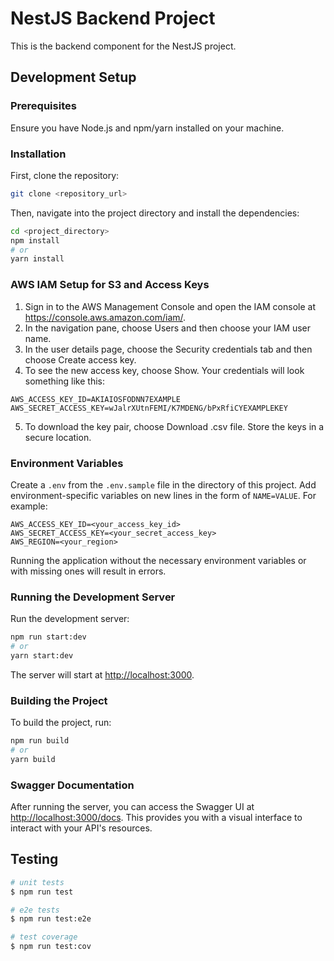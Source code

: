 # NestJS Backend Project

This is the backend component for the NestJS project.

## Development Setup

### Prerequisites

Ensure you have Node.js and npm/yarn installed on your machine.

### Installation

First, clone the repository:

```bash
git clone <repository_url>
```

Then, navigate into the project directory and install the dependencies:

```bash
cd <project_directory>
npm install
# or
yarn install
```

### AWS IAM Setup for S3 and Access Keys

1. Sign in to the AWS Management Console and open the IAM console at https://console.aws.amazon.com/iam/.
2. In the navigation pane, choose Users and then choose your IAM user name.
3. In the user details page, choose the Security credentials tab and then choose Create access key.
4. To see the new access key, choose Show. Your credentials will look something like this:

```env
AWS_ACCESS_KEY_ID=AKIAIOSFODNN7EXAMPLE
AWS_SECRET_ACCESS_KEY=wJalrXUtnFEMI/K7MDENG/bPxRfiCYEXAMPLEKEY
```

5. To download the key pair, choose Download .csv file. Store the keys in a secure location.

### Environment Variables

Create a `.env` from the `.env.sample` file in the directory of this project. Add environment-specific variables on new lines in the form of `NAME=VALUE`. For example:

```env
AWS_ACCESS_KEY_ID=<your_access_key_id>
AWS_SECRET_ACCESS_KEY=<your_secret_access_key>
AWS_REGION=<your_region>
```

Running the application without the necessary environment variables or with missing ones will result in errors.

### Running the Development Server

Run the development server:

```bash
npm run start:dev
# or
yarn start:dev
```

The server will start at [http://localhost:3000](http://localhost:3000).

### Building the Project

To build the project, run:

```bash
npm run build
# or
yarn build
```

### Swagger Documentation

After running the server, you can access the Swagger UI at [http://localhost:3000/docs](http://localhost:3000/docs). This provides you with a visual interface to interact with your API's resources.

## Testing

```bash
# unit tests
$ npm run test

# e2e tests
$ npm run test:e2e

# test coverage
$ npm run test:cov
```
